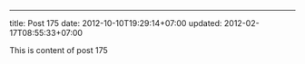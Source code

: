 ---
title: Post 175
date: 2012-10-10T19:29:14+07:00
updated: 2012-02-17T08:55:33+07:00

This is content of post 175